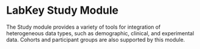 # LabKey Study Module

The Study module provides a variety of tools for integration of heterogeneous data types, 
such as demographic, clinical, and experimental data. Cohorts and participant groups are 
also supported by this module.
